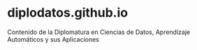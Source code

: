 # diplodatos.github.io
Contenido de la Diplomatura en Ciencias de Datos, Aprendizaje Automáticos y sus Aplicaciones
